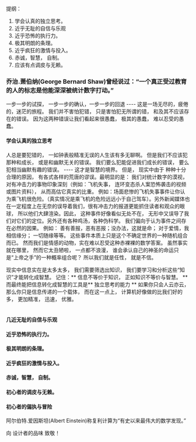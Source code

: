 提纲：
1. 学会认真的独立思考。
2. 近乎无耻的自信与乐观
3. 近乎恐怖的执行力。
4. 极其明朗的条理。
5. 近乎疯狂的激情与投入。
6. 赤诚，智慧， 自制。
7. 应该有点调皮与无赖。

### 乔治.萧伯纳(George Bernard Shaw)曾经说过：“一个真正受过教育的人的标志是他能深深被统计数字打动。”

一步一步的试探， 一步一步的确认，一步一步的回退 ---- 这是一场无尽的，疲倦的，迷茫的旅程。
我们并不害怕犯错， 只是害怕犯无所谓的错， 和及其不应该存在的错误。 因为这两种错误让我们看起来很愚蠢， 极其的愚蠢， 难以忍受的愚蠢。

#### 学会认真的独立思考
人总是要犯错的， 一如钟表般精准无误的人生该有多无聊啊。  但是我们不应该犯那种和成长， 或是和幽默无关的错误。 我们要么犯能促进我们成长的错误， 要么犯相当幽默有趣的错误。 ---- 这才是智慧的境界。
但是， 现实中由于 种种十分合理的原因， 有各式各样的荒唐的谬误。最明显的是： 我们对统计数字的漠视，对有冲击力的事物印象深刻（例如：飞机失事， 连环变态杀人案恐怖袭击的视频或图片资料）， 从而高估它真实的比重。 例如：场面悲惨的飞机失事事件让你认为乘飞机很危险。（真实情况是乘飞机的危险远远小于自己驾车）。另外新闻媒体也在一定程度上在无奈的误导着我们，很有冲击力的报道更能抓住读者和观众的眼球， 所以他们大肆渲染。因此， 这种事件好像看似无处不在， 无形中又误导了我们对它们的定位。另外还有各种鸡汤，各种伪科学。 我们偏向于认为事件之间存在必然的因果。 例如： 善有善报，恶有恶报；没办法，这就是命； 对于爱情，我相信缘分； 一切随缘等等。 这些事件本质上只是这个不确定世界的一种随机组合而已。 然而我们是情感的动物，实在难以忍受这种赤裸裸的数学答案。 虽然事实就在哪里， 然而它太丑陋啦， 一点都不浪漫， 谁会承认自己的神圣的命运只是“上帝之手”的一种概率组合呢？ 所以我们就是任性， 就是不信。

现实中信息实在是太多太多， 我们需要筛选出知识， 我们要学习和分析这些“知识”才能转化成智慧。
记住：** 信息不等价于知识， 正如知识不等价与智慧。 **
而最终能把信息转化成智慧的工具是** 独立思考的能力 ** 如果你只会人云亦云， 那么你只是信息传递的一个载体， 而在这一点上， 计算机好像做的比我们好的多， 更加精准， 迅速， 优雅。
<br>
<br>

#### 几近无耻的自信与乐观

#### 近乎恐怖的执行力。

#### 极其明朗的条理。

#### 近乎疯狂的激情与投入。

#### 赤诚，智慧， 自制。

#### 初心者的调皮与无赖。

#### 初心者的偏执与冒险


阿尔伯特.爱因斯坦(Albert Einstein)称复利计算为“有史以来最伟大的数学发现。”


向 设计者的品味 致敬！
